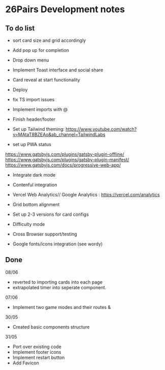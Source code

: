 # 26Pairs Development notes

## To do list

- sort card size and grid accordingly
- Add pop up for completion
- Drop down menu
- Implement Toast interface and social share
- Card reveal at start functionality
- Deploy
- fix TS import issues
- Implement imports with @
- Finish header/footer
- Set up Tailwind theming: https://www.youtube.com/watch?v=MAtaT8BZEAo&ab_channel=TailwindLabs

- set up PWA status

https://www.gatsbyjs.com/plugins/gatsby-plugin-offline/
https://www.gatsbyjs.com/plugins/gatsby-plugin-manifest/
https://www.gatsbyjs.com/docs/progressive-web-app/

- Integrate dark mode
- Contenful integration
- Vercel Web Analytics// Google Analytics : https://vercel.com/analytics
- Grid bottom alignment
- Set up 2-3 versions for card configs

- Difficulty mode
- Cross Browser support/testing
- Google fonts/icons integration (see wordy)

## Done

08/06

- reverted to importing cards into each page
- extrapolated timer into seperate component.

07/06

- Implement two game modes and their routes &

30/05

- Created basic components structure

31/05

- Port over existing code
- Implement footer icons
- Implement restart button
- Add Favicon
